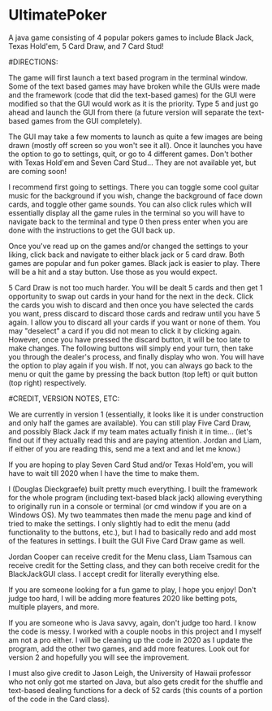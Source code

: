 # UltimatePoker
A java game consisting of 4 popular pokers games to include Black Jack, Texas Hold'em, 5 Card Draw, and 7 Card Stud!

#DIRECTIONS:

The game will first launch a text based program in the terminal window.  Some of the text based games may have broken while the GUIs were made and the framework (code that did the text-based games) for the GUI were modified so that the GUI would work as it is the priority. Type 5 and just go ahead and launch the GUI from there (a future version will separate the text-based games from the GUI completely).  

The GUI may take a few moments to launch as quite a few images are being drawn (mostly off screen so you won't see it all).  Once it launches you have the option to go to settings, quit, or go to 4 different games.  Don't bother with Texas Hold'em and Seven Card Stud... They are not available yet, but are coming soon!

I recommend first going to settings.  There you can toggle some cool guitar music for the background if you wish, change the background of face down cards, and toggle other game sounds.  You can also click rules which will essentially display all the game rules in the terminal so you will have to navigate back to the terminal and type 0 then press enter when you are done with the instructions to get the GUI back up.  

Once you've read up on the games and/or changed the settings to your liking, click back and navigate to either black jack or 5 card draw.  Both games are popular and fun poker games.  Black jack is easier to play.  There will be a hit and a stay button.  Use those as you would expect.  

5 Card Draw is not too much harder.  You will be dealt 5 cards and then get 1 opportunity to swap out cards in your hand for the next in the deck.  Click the cards you wish to discard and then once you have selected the cards you want, press discard to discard those cards and redraw until you have 5 again.  I allow you to discard all your cards if you want or none of them.  You may "deselect" a card if you did not mean to click it by clicking again.  However, once you have pressed the discard button, it will be too late to make changes.  The following buttons will simply end your turn, then take you through the dealer's process, and finally display who won.  You will have the option to play again if you wish.  If not, you can always go back to the menu or quit the game by pressing the back button (top left) or quit button (top right) respectively.  


#CREDIT, VERSION NOTES, ETC:

We are currently in version 1 (essentially, it looks like it is under construction and only half the games are available).  You can still play Five Card Draw, and possibly Black Jack if my team mates actually finish it in time... (let's find out if they actually read this and are paying attention.  Jordan and Liam, if either of you are reading this, send me a text and and let me know.)

If you are hoping to play Seven Card Stud and/or Texas Hold'em, you will have to wait till 2020 when I have the time to make them.

I (Douglas Dieckgraefe) built pretty much everything.  I built the framework for the whole program (including text-based black jack) allowing everything to originally run in a console or terminal (or cmd window if you are on a Windows OS).  My two teammates then made the menu page and kind of tried to make the settings.  I only slightly had to edit the menu (add functionality to the buttons, etc.), but I had to basically redo and add most of the features in settings.  I built the GUI Five Card Draw game as well.  

Jordan Cooper can receive credit for the Menu class, Liam Tsamous can receive credit for the Setting class, and they can both receive credit for the BlackJackGUI class.  I accept credit for literally everything else.  

If you are someone looking for a fun game to play, I hope you enjoy!  Don't judge too hard, I will be adding more features 2020 like betting pots, multiple players, and more.  

If you are someone who is Java savvy, again, don't judge too hard.  I know the code is messy.  I worked with a couple noobs in this project and I myself am not a pro either.  I will be cleaning up the code in 2020 as I update the program, add the other two games, and add more features.  Look out for version 2 and hopefully you will see the improvement.

I must also give credit to Jason Leigh, the University of Hawaii professor who not only got me started on Java, but also gets credit for the shuffle and text-based dealing functions for a deck of 52 cards (this counts of a portion of the code in the Card class).  


